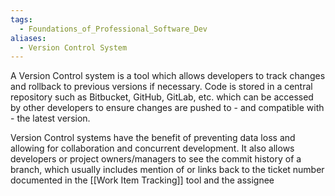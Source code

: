 ```yaml
---
tags:
  - Foundations_of_Professional_Software_Dev
aliases:
  - Version Control System
---
```

A Version Control system is a tool which allows developers to track changes and rollback to previous versions if necessary. Code is stored in a central repository such as Bitbucket, GitHub, GitLab, etc. which can be accessed by other developers to ensure changes are pushed to -  and compatible with - the latest version.

Version Control systems have the benefit of preventing data loss and allowing for collaboration and concurrent development. It also allows developers or project owners/managers to see the commit history of a branch, which usually includes mention of or links back to the ticket number documented in the [[Work Item Tracking]] tool and the assignee
